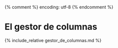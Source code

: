 {% comment %} encoding: utf-8 {% endcomment %}

# El gestor de columnas

{% include_relative gestor_de_columnas.md %}


 
